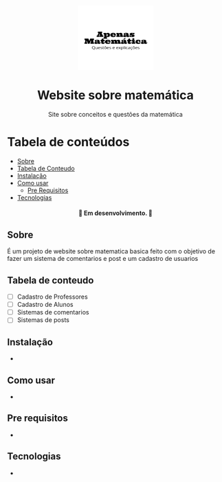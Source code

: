 <p align="center">
  <a href="https://unform.dev">
    <img src="assets/img/Logo.png" height="150" width="175" alt="Unform" />
  </a>
</p>
<h1 align="center">Website sobre matemática</h1> 

<p align="center">Site sobre conceitos e questões da matemática</p>

Tabela de conteúdos
=================
<!--ts-->
   * [Sobre](#Sobre)
   * [Tabela de Conteudo](#tabela-de-conteudo)
   * [Instalação](#instalacao)
   * [Como usar](#como-usar)
      * [Pre Requisitos](#pre-requisitos)
   * [Tecnologias](#tecnologias)
<!--te-->

<h4 align="center"> 
	🚧  Em desenvolvimento.  🚧
</h4>

## Sobre

 É um projeto de website sobre matematica basica feito com o objetivo de fazer um sistema de comentarios e post e um cadastro de usuarios 

## Tabela de conteudo

- [ ] Cadastro de Professores
- [ ] Cadastro de Alunos
- [ ] Sistemas de comentarios
- [ ] Sistemas de posts

## Instalação

-

## Como usar

  -

## Pre requisitos

-

## Tecnologias

-